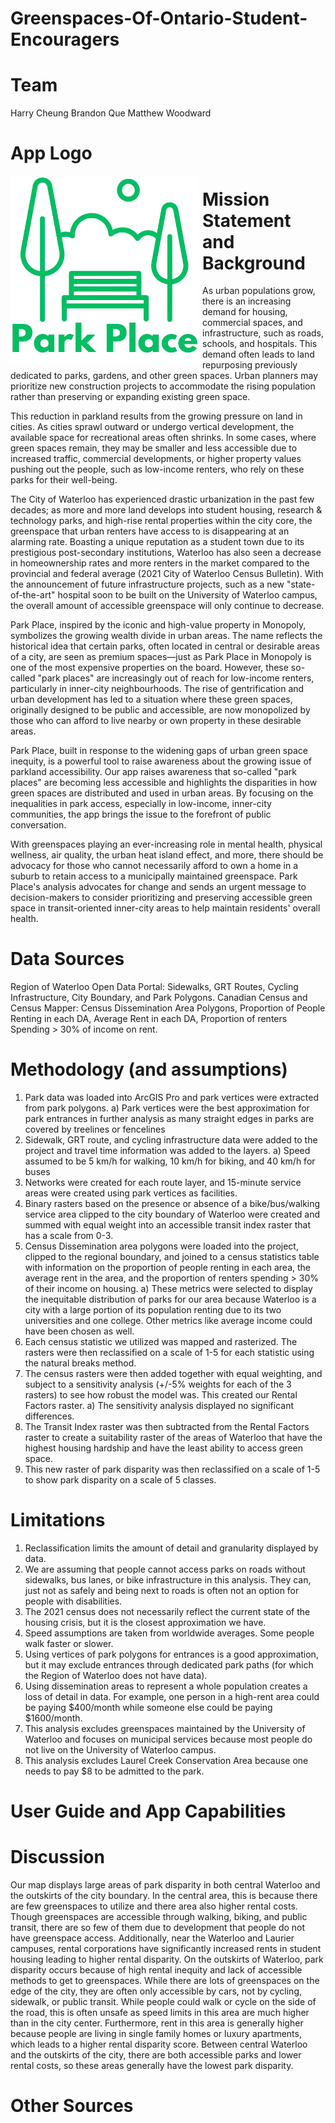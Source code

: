 # Greenspaces-Of-Ontario-Student-Encouragers

# Team
Harry Cheung
Brandon Que 
Matthew Woodward

# App Logo

<img src="../App Challenge Images/Park_Place-logo.png" style="height:300px; margin:0 .5em .25em 0; float: left;" /> 

# Mission Statement and Background

As urban populations grow, there is an increasing demand for housing, commercial spaces, and infrastructure, such as roads, schools, and hospitals. This demand often leads to land repurposing previously dedicated to parks, gardens, and other green spaces. Urban planners may prioritize new construction projects to accommodate the rising population rather than preserving or expanding existing green space.

This reduction in parkland results from the growing pressure on land in cities. As cities sprawl outward or undergo vertical development, the available space for recreational areas often shrinks. In some cases, where green spaces remain, they may be smaller and less accessible due to increased traffic, commercial developments, or higher property values pushing out the people, such as low-income renters, who rely on these parks for their well-being.

The City of Waterloo has experienced drastic urbanization in the past few decades; as more and more land develops into student housing, research & technology parks, and high-rise rental properties within the city core, the greenspace that urban renters have access to is disappearing at an alarming rate. Boasting a unique reputation as a student town due to its prestigious post-secondary institutions, Waterloo has also seen a decrease in homeownership rates and more renters in the market compared to the provincial and federal average (2021 City of Waterloo Census Bulletin). With the announcement of future infrastructure projects, such as a new "state-of-the-art" hospital soon to be built on the University of Waterloo campus, the overall amount of accessible greenspace will only continue to decrease. 

Park Place, inspired by the iconic and high-value property in Monopoly, symbolizes the growing wealth divide in urban areas. The name reflects the historical idea that certain parks, often located in central or desirable areas of a city, are seen as premium spaces—just as Park Place in Monopoly is one of the most expensive properties on the board. However, these so-called "park places" are increasingly out of reach for low-income renters, particularly in inner-city neighbourhoods. The rise of gentrification and urban development has led to a situation where these green spaces, originally designed to be public and accessible, are now monopolized by those who can afford to live nearby or own property in these desirable areas.

Park Place, built in response to the widening gaps of urban green space inequity, is a powerful tool to raise awareness about the growing issue of parkland accessibility. Our app raises awareness that so-called "park places" are becoming less accessible and highlights the disparities in how green spaces are distributed and used in urban areas. By focusing on the inequalities in park access, especially in low-income, inner-city communities, the app brings the issue to the forefront of public conversation.

With greenspaces playing an ever-increasing role in mental health, physical wellness, air quality, the urban heat island effect, and more, there should be advocacy for those who cannot necessarily afford to own a home in a suburb to retain access to a municipally maintained greenspace. Park Place's analysis advocates for change and sends an urgent message to decision-makers to consider prioritizing and preserving accessible green space in transit-oriented inner-city areas to help maintain residents' overall health.

# Data Sources

Region of Waterloo Open Data Portal: Sidewalks, GRT Routes, Cycling Infrastructure, City Boundary, and Park Polygons.
Canadian Census and Census Mapper: Census Dissemination Area Polygons, Proportion of People Renting in each DA, Average Rent in each DA, Proportion of renters Spending > 30% of income on rent.

# Methodology (and assumptions)

1. Park data was loaded into ArcGIS Pro and park vertices were extracted from park polygons.
   a) Park vertices were the best approximation for park entrances in further analysis as many straight edges in parks are covered by treelines or fencelines
2. Sidewalk, GRT route, and cycling infrastructure data were added to the project and travel time information was added to the layers.
   a) Speed assumed to be 5 km/h for walking, 10 km/h for biking, and 40 km/h for buses
3. Networks were created for each route layer, and 15-minute service areas were created using park vertices as facilities.
4. Binary rasters based on the presence or absence of a bike/bus/walking service area clipped to the city boundary of Waterloo were created and summed with equal weight into an accessible transit index raster that has a scale from 0-3.
5. Census Dissemination area polygons were loaded into the project, clipped to the regional boundary, and joined to a census statistics table with information on the proportion of people renting in each area, the average rent in the area, and the proportion of renters spending > 30% of their income on housing.
   a) These metrics were selected to display the inequitable distribution of parks for our area because Waterloo is a city with a large portion of its population
   renting due to its two universities and one college. Other metrics like average income could have been chosen as well.
6. Each census statistic we utilized was mapped and rasterized. The rasters were then reclassified on a scale of 1-5 for each statistic using the natural breaks method.
7. The census rasters were then added together with equal weighting, and subject to a sensitivity analysis (+/-5% weights for each of the 3 rasters) to see how robust the model was. This created our Rental Factors raster.
   a) The sensitivity analysis displayed no significant differences.
8. The Transit Index raster was then subtracted from the Rental Factors raster to create a suitability raster of the areas of Waterloo that have the highest housing hardship and have the least ability to access green space. 
9. This new raster of park disparity was then reclassified on a scale of 1-5 to show park disparity on a scale of 5 classes.

# Limitations 

1. Reclassification limits the amount of detail and granularity displayed by data.
2. We are assuming that people cannot access parks on roads without sidewalks, bus lanes, or bike infrastructure in this analysis. They can, just not as safely and being next to roads is often not an option for people with disabilities.
3. The 2021 census does not necessarily reflect the current state of the housing crisis, but it is the closest approximation we have.
4. Speed assumptions are taken from worldwide averages. Some people walk faster or slower.
5. Using vertices of park polygons for entrances is a good approximation, but it may exclude entrances through dedicated park paths (for which the Region of Waterloo does not have data).
6. Using dissemination areas to represent a whole population creates a loss of detail in data. For example, one person in a high-rent area could be paying $400/month while someone else could be paying $1600/month.
7. This analysis excludes greenspaces maintained by the University of Waterloo and focuses on municipal services because most people do not live on the University of Waterloo campus.
8. This analysis excludes Laurel Creek Conservation Area because one needs to pay $8 to be admitted to the park.

# User Guide and App Capabilities

# Discussion

Our map displays large areas of park disparity in both central Waterloo and the outskirts of the city boundary. In the central area, this is because there are few greenspaces to utilize and there area also higher rental costs. Though greenspaces are accessible through walking, biking, and public transit, there are so few of them due to development that people do not have greenspace access. Additionally, near the Waterloo and Laurier campuses, rental corporations have significantly increased rents in student housing leading to higher rental disparity. On the outskirts of Waterloo, park disparity occurs because of high rental inequity and lack of accessible methods to get to greenspaces. While there are lots of greenspaces on the edge of the city, they are often only accessible by cars, not by cycling, sidewalk, or public transit. While people could walk or cycle on the side of the road, this is often unsafe as speed limits in this area are much higher than in the city center. Furthermore, rent in this area is generally higher because people are living in single family homes or luxury apartments, which leads to a higher rental disparity score. Between central Waterloo and the outskirts of the city, there are both accessible parks and lower rental costs, so these areas generally have the lowest park disparity.

# Other Sources

